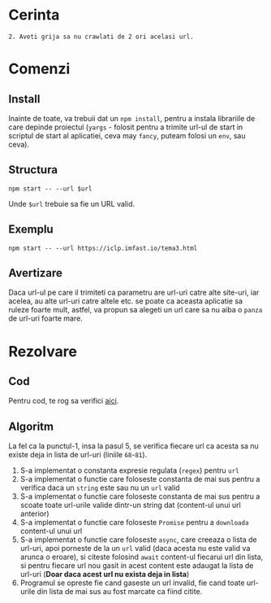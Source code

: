 # Cerinta
```
2. Aveti grija sa nu crawlati de 2 ori acelasi url.
```

# Comenzi

## Install
Inainte de toate, va trebuii dat un `npm install`, pentru a instala librariile de care depinde proiectul (`yargs` - folosit pentru a trimite url-ul de start in scriptul de start al aplicatiei, ceva may `fancy`, puteam folosi un `env`, sau ceva).

## Structura
```
npm start -- --url $url
```
Unde `$url` trebuie sa fie un URL valid.

## Exemplu
```
npm start -- --url https://iclp.imfast.io/tema3.html
```

## Avertizare
Daca url-ul pe care il trimiteti ca parametru are url-uri catre alte site-uri, iar acelea, au alte url-uri catre altele etc. se poate ca aceasta aplicatie sa ruleze foarte mult, astfel, va propun sa alegeti un url care sa nu aiba o `panza` de url-uri foarte mare.

# Rezolvare

## Cod
Pentru cod, te rog sa verifici [aici](./index.js).

## Algoritm

La fel ca la punctul-1, insa la pasul 5, se verifica fiecare url ca acesta sa nu existe deja in lista de url-uri (liniile `68`-`81`).

1. S-a implementat o constanta expresie regulata (`regex`) pentru `url`
2. S-a implementat o functie care foloseste constanta de mai sus pentru a verifica daca un `string` este sau nu un `url` valid
3. S-a implementat o functie care foloseste constanta de mai sus pentru a scoate toate url-urile valide dintr-un string dat (content-ul unui url anterior)
4. S-a implementat o functie care foloseste `Promise` pentru a `downloada` content-ul unui url
5. S-a implementat o functie care foloseste `async`, care creeaza o lista de url-uri, apoi porneste de la un `url` valid (daca acesta nu este valid va arunca o eroare), si citeste folosind `await` content-ul fiecarui url din lista, si pentru fiecare url nou gasit in acest content este adaugat la lista de url-uri (**Doar daca acest url nu exista deja in lista**)
6. Programul se opreste fie cand gaseste un url invalid, fie cand toate url-urile din lista de mai sus au fost marcate ca fiind citite.
